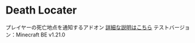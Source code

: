 # Death Locater
プレイヤーの死亡地点を通知するアドオン
[詳細な説明はこちら](https://minecraft-mcworld.com/131300/)
テストバージョン：Minecraft BE v1.21.0
